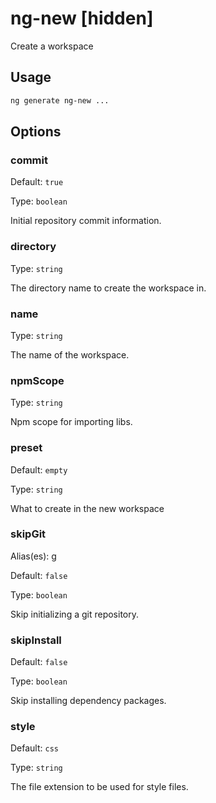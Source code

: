 # ng-new [hidden]

Create a workspace

## Usage

```bash
ng generate ng-new ...

```

## Options

### commit

Default: `true`

Type: `boolean`

Initial repository commit information.

### directory

Type: `string`

The directory name to create the workspace in.

### name

Type: `string`

The name of the workspace.

### npmScope

Type: `string`

Npm scope for importing libs.

### preset

Default: `empty`

Type: `string`

What to create in the new workspace

### skipGit

Alias(es): g

Default: `false`

Type: `boolean`

Skip initializing a git repository.

### skipInstall

Default: `false`

Type: `boolean`

Skip installing dependency packages.

### style

Default: `css`

Type: `string`

The file extension to be used for style files.
